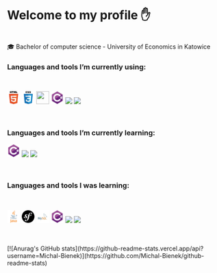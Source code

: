 
<h1><b>Welcome to my profile ✋ </b></h1>

<br>
🎓 Bachelor of computer science - University of Economics in Katowice
<br>
<h3><b>Languages and tools I’m currently using: </b></h3>
<br>
<p>
  <img heigt="30" width="30" src="https://raw.githubusercontent.com/github/explore/80688e429a7d4ef2fca1e82350fe8e3517d3494d/topics/html/html.png"/>
  <img heigt="30" width="30" src="https://raw.githubusercontent.com/github/explore/80688e429a7d4ef2fca1e82350fe8e3517d3494d/topics/css/css.png"/>
  <img height="30" width="30" src="https://cdn.jsdelivr.net/gh/devicons/devicon/icons/bootstrap/bootstrap-original.svg" />
  <img heigt="30" width="30" src="https://github.com/devicons/devicon/raw/master/icons/csharp/csharp-original.svg"/>
  <img heigt="30" width="30" src="https://cdn.jsdelivr.net/gh/devicons/devicon/icons/dotnetcore/dotnetcore-original.svg" />
  <img heigt="30" width="30" src="https://cdn.jsdelivr.net/gh/devicons/devicon/icons/angularjs/angularjs-original.svg" />
  </p>
  <br>
  <h3><b>Languages and tools I’m currently learning: </b></h3>
  <p>
  <img heigt="30" width="30" src="https://github.com/devicons/devicon/raw/master/icons/csharp/csharp-original.svg"/>
  <img heigt="30" width="30" src="https://cdn.jsdelivr.net/gh/devicons/devicon/icons/dotnetcore/dotnetcore-original.svg" />
  <img heigt="30" width="30" src="https://cdn.jsdelivr.net/gh/devicons/devicon/icons/angularjs/angularjs-original.svg" />
  </p>
<br>
  <h3><b>Languages and tools I was learning: </b></h3>
  <br>
  <p>
  <img heigt="30" width="30" src="https://raw.githubusercontent.com/github/explore/80688e429a7d4ef2fca1e82350fe8e3517d3494d/topics/java/java.png"/>
  <img heigt="30" width="30" src="https://raw.githubusercontent.com/github/explore/d0c5a5e31e1776ad62379ef5f6b703bcf107d3a3/topics/symfony/symfony.png"/>
  <img heigt="30" width="30" src="https://raw.githubusercontent.com/github/explore/80688e429a7d4ef2fca1e82350fe8e3517d3494d/topics/mysql/mysql.png"/>
  <img heigt="30" width="30" src="https://github.com/devicons/devicon/raw/master/icons/csharp/csharp-original.svg"/>
  <img heigt="30" width="30" src="https://cdn.jsdelivr.net/gh/devicons/devicon/icons/androidstudio/androidstudio-original.svg" />
  <img heigt="30" width="30" src="https://cdn.jsdelivr.net/gh/devicons/devicon/icons/python/python-original.svg" />
  
  </p>
  <br>
  <br>
  [![Anurag's GitHub stats](https://github-readme-stats.vercel.app/api?username=Michal-Bienek)](https://github.com/Michal-Bienek/github-readme-stats)
  

